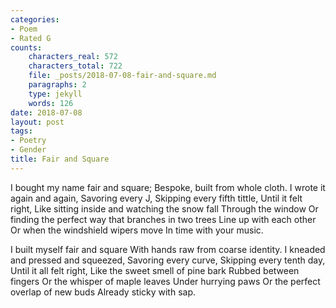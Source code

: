 ```yaml
---
categories:
- Poem
- Rated G
counts:
    characters_real: 572
    characters_total: 722
    file: _posts/2018-07-08-fair-and-square.md
    paragraphs: 2
    type: jekyll
    words: 126
date: 2018-07-08
layout: post
tags:
- Poetry
- Gender
title: Fair and Square
---
```


<div class="verse">
I bought my name fair and square;
Bespoke, built from whole cloth.
I wrote it again and again,
Savoring every J,
Skipping every fifth tittle,
Until it felt right,
Like sitting inside and watching the snow fall
    Through the window
Or finding the perfect way that branches in two trees
    Line up with each other
Or when the windshield wipers move
    In time with your music.

I built myself fair and square
With hands raw from coarse identity.
I kneaded and pressed and squeezed,
Savoring every curve,
Skipping every tenth day,
Until it all felt right,
Like the sweet smell of pine bark
    Rubbed between fingers
Or the whisper of maple leaves
    Under hurrying paws
Or the perfect overlap of new buds
    Already sticky with sap.
</div>
